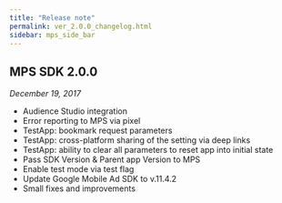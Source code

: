 ```yaml
---
title: "Release note"
permalink: ver_2.0.0_changelog.html
sidebar: mps_side_bar
---
```


## MPS SDK 2.0.0
_December 19, 2017_

* Audience Studio integration
* Error reporting to MPS via pixel
* TestApp: bookmark request parameters
* TestApp: cross-platform sharing of the setting via deep links
* TestApp: ability to clear all parameters to reset app into initial state
* Pass SDK Version & Parent app Version to MPS
* Enable test mode via test flag
* Update Google Mobile Ad SDK to v.11.4.2
* Small fixes and improvements